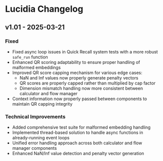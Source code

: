 # Lucidia Changelog

## v1.01 - 2025-03-21

### Fixed

- Fixed async loop issues in Quick Recall system tests with a more robust `safe_run` function
- Enhanced QR scoring adaptability to ensure proper handling of malformed embeddings
- Improved QR score capping mechanism for various edge cases:
  - NaN and Inf values now properly generate penalty vectors
  - QR scores are properly capped rather than multiplied by cap factor
  - Dimension mismatch handling now more consistent between calculator and flow manager
- Context information now properly passed between components to maintain QR capping integrity

### Technical Improvements

- Added comprehensive test suite for malformed embedding handling
- Implemented thread-based solution to handle async functions in already-running event loops
- Unified error handling approach across both calculator and flow manager components
- Enhanced NaN/Inf value detection and penalty vector generation
